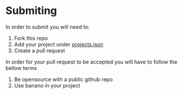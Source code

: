 # Submiting
In order to submit you will need to:
1. Fork this repo
2. Add your project under [projects.json](https://github.com/tgm20/bananodeveloperportal/blob/main/projects.json)
3. Create a pull request

In order for your pull request to be accepted you will have to follow the bellow terms
1. Be opensource with a public github repo
2. Use banano in your project